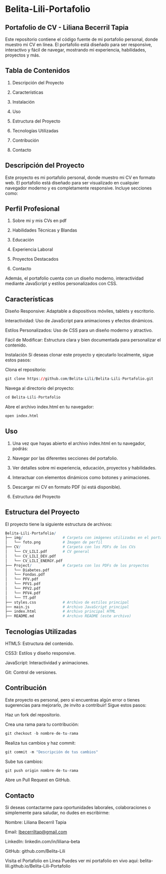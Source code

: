 # Belita-Lili-Portafolio
## Portafolio de CV - Liliana Becerril Tapia
Este repositorio contiene el código fuente de mi portafolio personal, donde muestro mi CV en línea. El portafolio está diseñado para ser responsive, interactivo y fácil de navegar, mostrando mi experiencia, habilidades, proyectos y más.

## Tabla de Contenidos
1. Descripción del Proyecto

2. Características

3. Instalación

4. Uso

5. Estructura del Proyecto

6. Tecnologías Utilizadas

7. Contribución

8. Contacto

## Descripción del Proyecto
Este proyecto es mi portafolio personal, donde muestro mi CV en formato web. El portafolio está diseñado para ser visualizado en cualquier navegador moderno y es completamente responsive. Incluye secciones como:

## Perfil Profesional

1. Sobre mi y mis CVs en pdf

2. Habilidades Técnicas y Blandas

3. Educación

4. Experiencia Laboral

5. Proyectos Destacados

6. Contacto

Además, el portafolio cuenta con un diseño moderno, interactividad mediante JavaScript y estilos personalizados con CSS.

## Características
Diseño Responsive: Adaptable a dispositivos móviles, tablets y escritorio.

Interactividad: Uso de JavaScript para animaciones y efectos dinámicos.

Estilos Personalizados: Uso de CSS para un diseño moderno y atractivo.

Fácil de Modificar: Estructura clara y bien documentada para personalizar el contenido.

Instalación
Si deseas clonar este proyecto y ejecutarlo localmente, sigue estos pasos:

Clona el repositorio:

```r
git clone https://github.com/Belita-Lili/Belita-Lili-Portafolio.git
```
Navega al directorio del proyecto:

```r
cd Belita-Lili-Portafolio
```
Abre el archivo index.html en tu navegador:

```r
open index.html
```
## Uso

1. Una vez que hayas abierto el archivo index.html en tu navegador, podrás:

2. Navegar por las diferentes secciones del portafolio.

3. Ver detalles sobre mi experiencia, educación, proyectos y habilidades.

4. Interactuar con elementos dinámicos como botones y animaciones.

5. Descargar mi CV en formato PDF (si está disponible).

6. Estructura del Proyecto
## Estructura del Proyecto
El proyecto tiene la siguiente estructura de archivos:
```r
Belita-Lili-Portafolio/
├── img/                  # Carpeta con imágenes utilizadas en el portafolio
│   └── foto.png          # Imagen de perfil
├── CV/                   # Carpeta con los PDFs de los CVs
│   └── CV_LILI.pdf       # CV general
│   └── CV_LILI_DEV.pdf   
│   └── CV_LILI_ENERGY.pdf      
├── Project/              # Carpeta con los PDFs de los proyectos
│   └── Diabetes.pdf
│   └── Fondas.pdf
│   └── PFV.pdf
│   └── PFV1.pdf
│   └── PFV2.pdf
│   └── PFV4.pdf
│   └── TT.pdf    
├── styles.css            # Archivo de estilos principal
├── main.js               # Archivo JavaScript principal
├── index.html            # Archivo principal HTML
├── README.md             # Archivo README (este archivo)
```

## Tecnologías Utilizadas

HTML5: Estructura del contenido.

CSS3: Estilos y diseño responsive.

JavaScript: Interactividad y animaciones.

Git: Control de versiones.

## Contribución
Este proyecto es personal, pero si encuentras algún error o tienes sugerencias para mejorarlo, ¡te invito a contribuir! Sigue estos pasos:

Haz un fork del repositorio.

Crea una rama para tu contribución:

```r
git checkout -b nombre-de-tu-rama
```
Realiza tus cambios y haz commit:
```r
git commit -m "Descripción de tus cambios"
```
Sube tus cambios:

```r
git push origin nombre-de-tu-rama
```
Abre un Pull Request en GitHub.


## Contacto
Si deseas contactarme para oportunidades laborales, colaboraciones o simplemente para saludar, no dudes en escribirme:

Nombre: Liliana Becerril Tapia

Email: lbecerriltap@gmail.com

LinkedIn: linkedin.com/in/liliana-beta

GitHub: github.com/Belita-Lili

Visita el Portafolio en Línea
Puedes ver mi portafolio en vivo aquí:
belita-lili.github.io/Belita-Lili-Portafolio
